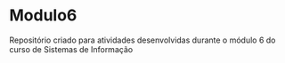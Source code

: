 # Modulo6
Repositório criado para atividades desenvolvidas durante o módulo 6 do curso de Sistemas de Informação
